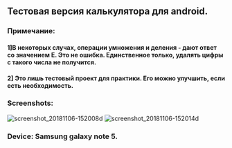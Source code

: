 ## Тестовая версия калькулятора для android.
### Примечание:
#### 1]В некоторых случах, операции умножения и деления - дают ответ со значением E. Это не ошибка. Единственное только, удалять цифры с такого числа не получится. 
#### 2] Это лишь тестовый проект для практики. Его можно улучшить, если есть необходимость. 

### Screenshots:
 ![screenshot_20181106-152008d](https://user-images.githubusercontent.com/15383481/48062685-2daa7280-e1dc-11e8-91e3-2e7c9cd32f49.png)
 ![screenshot_20181106-152014d](https://user-images.githubusercontent.com/15383481/48062745-52064f00-e1dc-11e8-8197-81a0f3426c47.png)

### Device: Samsung galaxy note 5.
